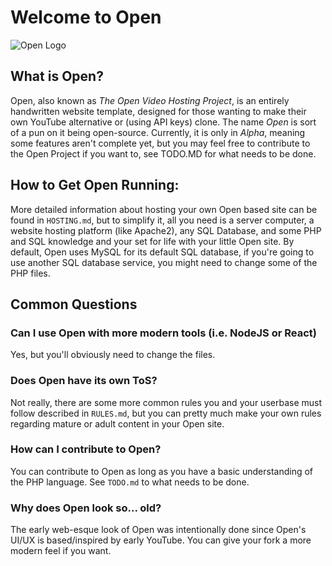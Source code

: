 # Welcome to Open
![Open Logo](https://raw.githubusercontent.com/Pineconium/OpenVideoHosting/main/OpenLogo.png)

## What is Open?
Open, also known as *The Open Video Hosting Project*, is an entirely handwritten website template, designed for those wanting to make their own YouTube alternative or (using API keys) clone. The name *Open* is sort of a pun on it being open-source. Currently, it is only in *Alpha*, meaning some features aren't complete yet, but you may feel free to contribute to the Open Project if you want to, see TODO.MD for what needs to be done.

## How to Get Open Running:
More detailed information about hosting your own Open based site can be found in `HOSTING.md`, but to simplify it, all you need is a server computer, a website hosting platform (like Apache2), any SQL Database, and some PHP and SQL knowledge and your set for life with your little Open site. By default, Open uses MySQL for its default SQL database, if you're going to use another SQL database service, you might need to change some of the PHP files.

## Common Questions
### Can I use Open with more modern tools (i.e. NodeJS or React)
Yes, but you'll obviously need to change the files.
### Does Open have its own ToS?
Not really, there are some more common rules you and your userbase must follow described in `RULES.md`, but you can pretty much make your own rules regarding mature or adult content in your Open site.
### How can I contribute to Open?
You can contribute to Open as long as you have a basic understanding of the PHP language. See `TODO.md` to what needs to be done.
### Why does Open look so... old?
The early web-esque look of Open was intentionally done since Open's UI/UX is based/inspired by early YouTube. You can give your fork a more modern feel if you want.
